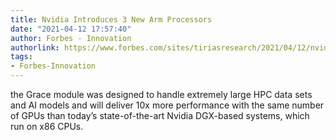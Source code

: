 ```yaml
---
title: Nvidia Introduces 3 New Arm Processors
date: "2021-04-12 17:57:40"
author: Forbes - Innovation
authorlink: https://www.forbes.com/sites/tiriasresearch/2021/04/12/nvidia-introduces-3-new-arm-processors/
tags:
- Forbes-Innovation
---
```

the Grace module was designed to handle extremely large HPC data sets and AI models and will deliver 10x more performance with the same number of GPUs than today’s state-of-the-art Nvidia DGX-based systems, which run on x86 CPUs.